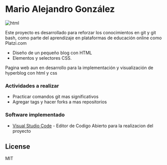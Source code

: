 # Mario Alejandro González

![html](https://miro.medium.com/max/406/1*Je4yF-xdHEluVvmS0qw8JQ.png)

Este proyecto es desarrollado para reforzar los conocimientos en git y git bash, como parte del aprendizaje en plataformas de educación online como Platzi.com

  - Diseño de un pequeño blog con HTML
  - Elementos y selectores CSS.

Pagina web aun en desarrollo para la implementación y visualización de hyperblog con html y css


### Actividades a realizar

 - Practicar comandos git mas significativos
 - Agregar tags y hacer forks a mas repositorios


### Software implementado
* [Visual Studio Code] - Editor de Codigo Abierto para la realizacion del proyecto

License
----

MIT

   [Visual Studio Code]: <https://code.visualstudio.com/>
